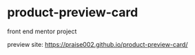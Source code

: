 # product-preview-card
front end mentor project

preview site: https://praise002.github.io/product-preview-card/
